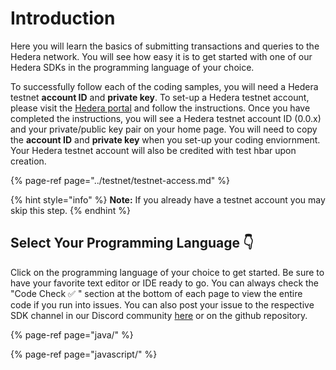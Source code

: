 # Introduction

Here you will learn the basics of submitting transactions and queries to the Hedera network. You will see how easy it is to get started with one of our Hedera SDKs in the programming language of your choice. 

To successfully follow each of the coding samples, you will need a Hedera testnet **account ID** and **private key**. To set-up a Hedera testnet account, please visit the [Hedera portal](https://portal.hedera.com/register) and follow the instructions. Once you have completed the instructions, you will see a Hedera testnet account ID \(0.0.x\) and your private/public key pair on your home page. You will need to copy the **account ID** and **private key** when you set-up your coding enviornment. Your Hedera testnet account will also be credited with test hbar upon creation.

{% page-ref page="../testnet/testnet-access.md" %}

{% hint style="info" %}
**Note:** If you already have a testnet account you may skip this step.
{% endhint %}

## Select Your Programming Language 👇 

Click on the programming language of your choice to get started. Be sure to have your favorite text editor or IDE ready to go. You can always check the "Code Check ✅ " section at the bottom of each page to view the entire code if you run into issues. You can also post your issue to the respective SDK channel  in our Discord community [here](https://discordapp.com/invite/FFb9YFX) or on the github repository. 

{% page-ref page="java/" %}

{% page-ref page="javascript/" %}



